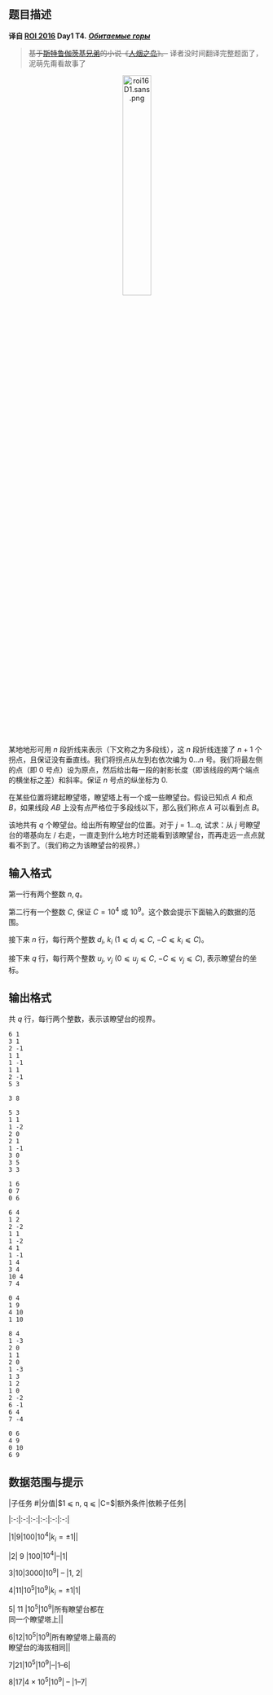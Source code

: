## 题目描述

**译自 [ROI 2016](http://neerc.ifmo.ru/school/archive/2015-2016.html) Day1 T4.** ***[Обитаемые горы](http://neerc.ifmo.ru/school/archive/2015-2016/ru-olymp-roi-2016-day1.pdf)***

> ~~基于[斯特鲁伽茨基兄弟](https://en.wikipedia.org/wiki/Arkady_and_Boris_Strugatsky)的小说《[人烟之岛](https://en.wikipedia.org/wiki/Prisoners_of_Power)》。~~ 译者没时间翻译完整题面了，泥萌先甭看故事了

<center><img src="https://img.loj.ac.cn/2019/04/17/5cb6cab7bb16e.png" alt="roi16D1.sans.png" title="roi16D1.sans.png" width="33.3%" /></center>

某地地形可用 $n$ 段折线来表示（下文称之为多段线），这 $n$ 段折线连接了 $n+1$ 个拐点，且保证没有垂直线。我们将拐点从左到右依次编为 $0\ldots n$ 号。我们将最左侧的点（即 $0$ 号点）设为原点，然后给出每一段的射影长度（即该线段的两个端点的横坐标之差）和斜率。保证 $n$ 号点的纵坐标为 $0.$

在某些位置将建起瞭望塔，瞭望塔上有一个或一些瞭望台。假设已知点 $A$ 和点 $B$，如果线段 $AB$ 上没有点严格位于多段线以下，那么我们称点 $A$ 可以看到点 $B$。

该地共有 $q$ 个瞭望台。给出所有瞭望台的位置。对于 $j=1\ldots q,$ 试求：从 $j$ 号瞭望台的塔基向左 / 右走，一直走到什么地方时还能看到该瞭望台，而再走远一点点就看不到了。（我们称之为该瞭望台的视界。）

## 输入格式

第一行有两个整数 $n,q$。  
第二行有一个整数 $C,$ 保证 $C=10^4$ 或 $10^9$。这个数会提示下面输入的数据的范围。  
接下来 $n$ 行，每行两个整数 $d_i,$ $k_i$ $(1 ⩽ d_i ⩽ C,$ $−C ⩽ k_i ⩽ C)$。  
接下来 $q$ 行，每行两个整数 $u_j,$ $v_j$ $(0 ⩽ u_j ⩽ C,$ $−C ⩽ v_j ⩽ C),$ 表示瞭望台的坐标。

## 输出格式

共 $q$ 行，每行两个整数，表示该瞭望台的视界。

```input1
6 1
3 1
2 -1
1 1
1 -1
1 1
2 -1
5 3
```

```output1
3 8
```

```input2
5 3
1 1
1 -2
2 0
2 1
1 -1
3 0
3 5
3 3
```

```output2
1 6
0 7
0 6
```

```input3
6 4
1 2
2 -2
1 1
1 -2
4 1
1 -1
1 4
3 4
10 4
7 4
```

```output3
0 4
1 9
4 10
1 10
```

```input4
8 4
1 -3
2 0
1 1
2 0
1 -3
1 3
1 2
1 0
2 -2
6 -1
6 4
7 -4
```

```output4
0 6
4 9
0 10
6 9
```

## 数据范围与提示

|子任务 #|分值|$1 ⩽ n, q ⩽ $|$C=$|额外条件|依赖子任务|
|:-:|:-:|:-:|:-:|:-:|:-:|
|1|9|$100$|$10^4$|$k_i = ±1$||
|2|&nbsp;9&nbsp;|$100$|$10^4$|–|1|
3|10|$3000$|$10^9$|&nbsp;–&nbsp;|1, 2|
4|11|$10^5$|$10^9$|$k_i = ±1$|1|
5|&nbsp;11&nbsp;|$10^5$|$10^9$|所有瞭望台都在 <br> 同一个瞭望塔上||
6|12|$10^5$|$10^9$|所有瞭望塔上最高的 <br> 瞭望台的海拔相同||
7|21|$10^5$|$10^9$|–|1–6|
8|17|$4\times 10^5$|$10^9$|&nbsp;–&nbsp;|1–7|

